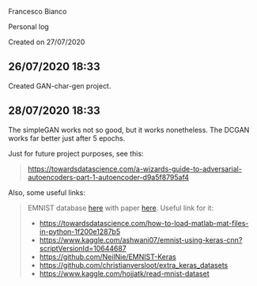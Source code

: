 Francesco Bianco

Personal log

Created on 27/07/2020


26/07/2020 18:33
-----------------------------------------------------------------------------------------------------------------------
Created GAN-char-gen project.


28/07/2020 18:33
-----------------------------------------------------------------------------------------------------------------------
The simpleGAN works not so good, but it works nonetheless.
The DCGAN works far better just after 5 epochs.

Just for future project purposes, see this:

>https://towardsdatascience.com/a-wizards-guide-to-adversarial-autoencoders-part-1-autoencoder-d9a5f8795af4

Also, some useful links:
>EMNIST database [here](https://www.nist.gov/itl/products-and-services/emnist-dataset)
>with paper [here](https://arxiv.org/abs/1702.05373v1).
>Useful link for it:
> - https://towardsdatascience.com/how-to-load-matlab-mat-files-in-python-1f200e1287b5
> - https://www.kaggle.com/ashwani07/emnist-using-keras-cnn?scriptVersionId=10644687
> - https://github.com/NeilNie/EMNIST-Keras
> - https://github.com/christianversloot/extra_keras_datasets
> - https://www.kaggle.com/hojjatk/read-mnist-dataset
